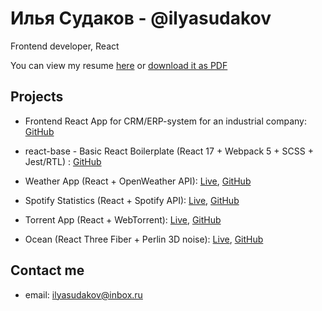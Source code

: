 # Илья Судаков - @ilyasudakov
Frontend developer, React

You can view my resume [here](https://ilyasudakov.github.io/resume-project/) or [download it as PDF](https://drive.google.com/file/d/1ONZx1O9ax6Omrt9rMSWZNFjkKB6sl6fC/view?usp=sharing)

## Projects

* Frontend React App for CRM/ERP-system for an industrial company: [GitHub](https://github.com/ilyasudakov/CRM_frontend)

* react-base - Basic React Boilerplate (React 17 + Webpack 5 + SCSS + Jest/RTL) : [GitHub](https://github.com/ilyasudakov/basic-react-boilerplate)
     
* Weather App (React + OpenWeather API): [Live](https://weatherapp-ilyasudakov.herokuapp.com/), [GitHub](https://github.com/ilyasudakov/weatherApp)
     
* Spotify Statistics (React + Spotify API): [Live](https://spotify-stats-ilyasudakov.herokuapp.com/), [GitHub](https://github.com/ilyasudakov/music_app)

* Torrent App (React + WebTorrent): [Live](https://dazzling-stonebraker-1126ef.netlify.app/), [GitHub](https://github.com/ilyasudakov/torrent_app)
     
* Ocean (React Three Fiber + Perlin 3D noise): [Live](https://ocean-ilyasudakov.herokuapp.com/), [GitHub](https://github.com/ilyasudakov/ThreeJS_test)

## Contact me

* email: ilyasudakov@inbox.ru
